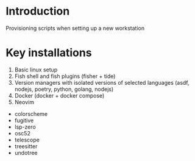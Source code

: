 # Introduction

Provisioning scripts when setting up a new workstation

# Key installations

1. Basic linux setup
2. Fish shell and fish plugins (fisher + tide)
3. Version managers with isolated versions of selected languages (asdf, nodejs, poetry, python, golang, nodejs)
4. Docker (docker + docker compose)
5. Neovim

- colorscheme
- fugitive
- lsp-zero
- osc52
- telescope
- treesitter
- undotree

